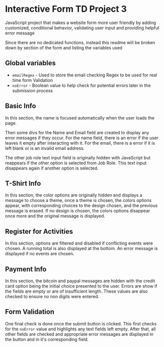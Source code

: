 # Interactive Form TD Project 3
 JavaScript project that makes a website form more user friendly by adding customized, conditional behavior, validating user input and providing helpful error message

 Since there are no dedicated functions, instead this readme will be broken down by section of the form and listing the variables used

## Global variables
* `emailRegex` - Used to store the email checking Regex to be used for real time form Validation
* `noError` - Boolean value to help check for potential errors later in the submission process

## Basic Info
In this section, the name is focused automatically when the user loads the page.

Then some divs for the Name and Email field are created to display any error messages if they occur. For the name field, there is an error if the user leaves it empty after interacting with it. For the email, there is a error if it is left blank or is an invalid email address.

The other job role text input field is originally hidden with JavaScript but reappears if the other option is selected from Job Role. This text input disappears again if another option is selected.

## T-Shirt Info
In this section, the color options are originally hidden and displays a message to choose a theme, once a theme is chosen, the colors options appear, with corresponding choices to the design chosen, and the previous message is erased. If no design is chosen, the colors options disappear once more and the original message is displayed.

## Register for Activities
In this section, options are filtered and disabled if conflicting events were chosen. A running total is also displayed at the bottom. An error message is displayed if no events are chosen.

## Payment Info
In this section, the bitcoin and paypal messages are hidden with the credit card option being the initial choice presented to the user. Errors are show if the fields are empty or are of insufficient length. These values are also checked to ensure no non digits were entered.

## Form Validation
One final check is done once the submit button is clicked. This first checks for the `noError` value and highlights any text fields left empty. After that, all other fields are checked and appropriate error messages are displayed in the button and in it's corresponding field.
